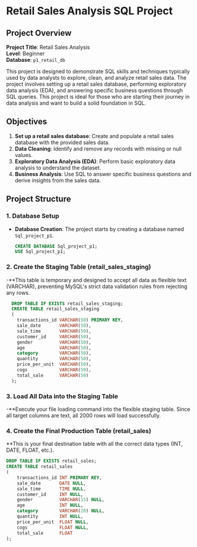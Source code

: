 # Retail Sales Analysis SQL Project

## Project Overview

**Project Title**: Retail Sales Analysis  
**Level**: Beginner  
**Database**: `p1_retail_db`

This project is designed to demonstrate SQL skills and techniques typically used by data analysts to explore, clean, and analyze retail sales data. The project involves setting up a retail sales database, performing exploratory data analysis (EDA), and answering specific business questions through SQL queries. This project is ideal for those who are starting their journey in data analysis and want to build a solid foundation in SQL.

## Objectives

1. **Set up a retail sales database**: Create and populate a retail sales database with the provided sales data.
2. **Data Cleaning**: Identify and remove any records with missing or null values.
3. **Exploratory Data Analysis (EDA)**: Perform basic exploratory data analysis to understand the dataset.
4. **Business Analysis**: Use SQL to answer specific business questions and derive insights from the sales data.

## Project Structure

### 1. Database Setup

- **Database Creation**: The project starts by creating a database named `Sql_project_p1`.
  
  ```sql
  CREATE DATABASE Sql_project_p1;
  USE Sql_project_p1;

### 2.  Create the Staging Table (retail_sales_staging)
-**This table is temporary and designed to accept all data as flexible text (VARCHAR), preventing MySQL's strict data validation rules from rejecting any rows.

```sql
  DROP TABLE IF EXISTS retail_sales_staging;
  CREATE TABLE retail_sales_staging
  (
    transactions_id VARCHAR(50) PRIMARY KEY,
    sale_date       VARCHAR(50),
    sale_time       VARCHAR(50),
    customer_id     VARCHAR(50),
    gender          VARCHAR(50),
    age             VARCHAR(50),
    category        VARCHAR(50),
    quantity        VARCHAR(50),
    price_per_unit  VARCHAR(50),
    cogs            VARCHAR(50),
    total_sale      VARCHAR(50)
  );
```

### 3. Load All Data into the Staging Table
-**Execute your file loading command into the flexible staging table. Since all target columns are text, all 2000 rows will load successfully.

### 4. Create the Final Production Table (retail_sales)
**This is your final destination table with all the correct data types (INT, DATE, FLOAT, etc.).

```sql
DROP TABLE IF EXISTS retail_sales;
CREATE TABLE retail_sales
(
    transactions_id INT PRIMARY KEY,
    sale_date       DATE NULL,
    sale_time       TIME NULL,
    customer_id     INT NULL,
    gender          VARCHAR(15) NULL,
    age             INT NULL,
    category        VARCHAR(20) NULL,
    quantity        INT NULL,
    price_per_unit  FLOAT NULL,
    cogs            FLOAT NULL,
    total_sale      FLOAT
);
```

